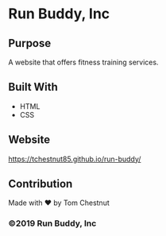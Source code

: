 # Run Buddy, Inc

## Purpose
A website that offers fitness training services. 

## Built With
* HTML
* CSS

## Website
https://tchestnut85.github.io/run-buddy/

## Contribution
Made with ❤️ by Tom Chestnut

### ©️2019 Run Buddy, Inc